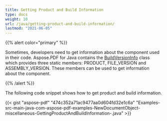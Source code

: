 ```yaml
---
title: Getting Product and Build Information
type: docs
weight: 10
url: /java/getting-product-and-build-information/
lastmod: "2021-06-05"
---
```


{{% alert color="primary" %}}

Sometimes, developers need to get information about the component used in their code. Aspose.PDF for Java contains the [BuildVersionInfo](https://apireference.aspose.com/java/pdf/com.aspose.pdf/BuildVersionInfo) class which provides three static members: PRODUCT, FILE_VERSION and ASSEMBLY_VERSION. These members can be used to get information about the component.

{{% /alert %}}

The following code snippet shows how to get product and build information.

{{< gist "aspose-pdf" "474c352a71ac9477aa0d604fd32e1c6a" "Examples-src-main-java-com-aspose-pdf-examples-NewDocumentObject-miscellaneous-GettingProductAndBuildInformation-.java" >}}
